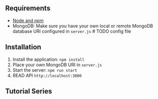 ## Requirements
- [Node and npm](http://nodejs.org)
- MongoDB: Make sure you have your own local or remote MongoDB database URI configured in `server.js` # TODO config file

## Installation
1. Install the application: `npm install`
2. Place your own MongoDB URI in `server.js` 
3. Start the server: `npm run start`
4. READ API `http://localhost:3000`

## Tutorial Series
